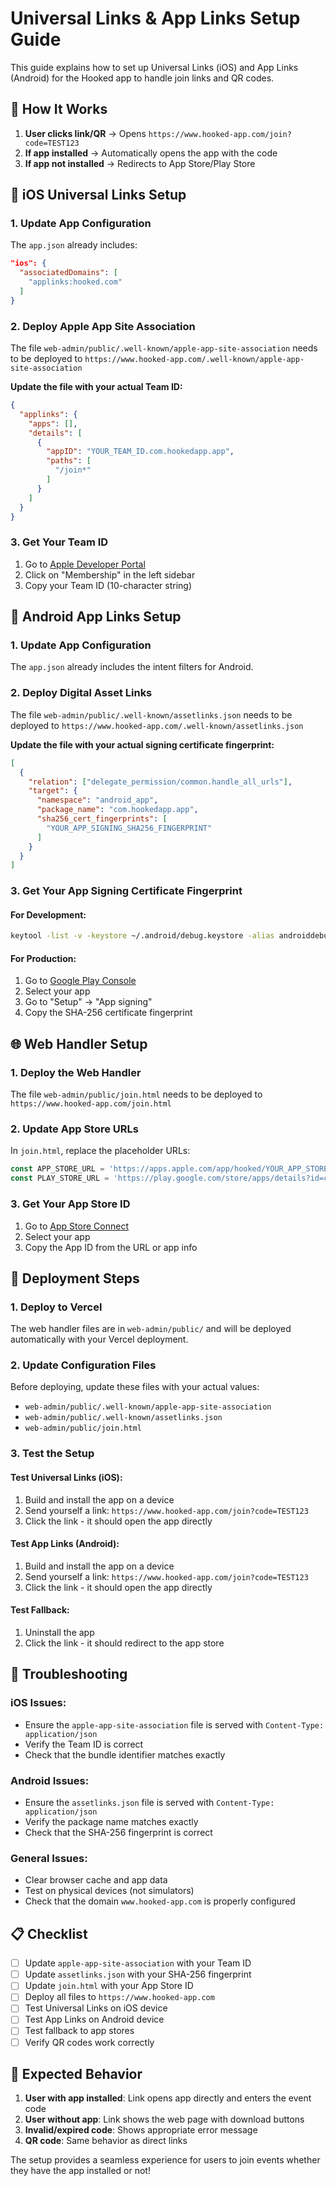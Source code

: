 # Universal Links & App Links Setup Guide

This guide explains how to set up Universal Links (iOS) and App Links (Android) for the Hooked app to handle join links and QR codes.

## 🔗 **How It Works**

1. **User clicks link/QR** → Opens `https://www.hooked-app.com/join?code=TEST123`
2. **If app installed** → Automatically opens the app with the code
3. **If app not installed** → Redirects to App Store/Play Store

## 📱 **iOS Universal Links Setup**

### 1. **Update App Configuration**
The `app.json` already includes:
```json
"ios": {
  "associatedDomains": [
    "applinks:hooked.com"
  ]
}
```

### 2. **Deploy Apple App Site Association**
The file `web-admin/public/.well-known/apple-app-site-association` needs to be deployed to `https://www.hooked-app.com/.well-known/apple-app-site-association`

**Update the file with your actual Team ID:**
```json
{
  "applinks": {
    "apps": [],
    "details": [
      {
        "appID": "YOUR_TEAM_ID.com.hookedapp.app",
        "paths": [
          "/join*"
        ]
      }
    ]
  }
}
```

### 3. **Get Your Team ID**
1. Go to [Apple Developer Portal](https://developer.apple.com/account/)
2. Click on "Membership" in the left sidebar
3. Copy your Team ID (10-character string)

## 🤖 **Android App Links Setup**

### 1. **Update App Configuration**
The `app.json` already includes the intent filters for Android.

### 2. **Deploy Digital Asset Links**
The file `web-admin/public/.well-known/assetlinks.json` needs to be deployed to `https://www.hooked-app.com/.well-known/assetlinks.json`

**Update the file with your actual signing certificate fingerprint:**
```json
[
  {
    "relation": ["delegate_permission/common.handle_all_urls"],
    "target": {
      "namespace": "android_app",
      "package_name": "com.hookedapp.app",
      "sha256_cert_fingerprints": [
        "YOUR_APP_SIGNING_SHA256_FINGERPRINT"
      ]
    }
  }
]
```

### 3. **Get Your App Signing Certificate Fingerprint**

#### **For Development:**
```bash
keytool -list -v -keystore ~/.android/debug.keystore -alias androiddebugkey -storepass android -keypass android
```

#### **For Production:**
1. Go to [Google Play Console](https://play.google.com/console)
2. Select your app
3. Go to "Setup" → "App signing"
4. Copy the SHA-256 certificate fingerprint

## 🌐 **Web Handler Setup**

### 1. **Deploy the Web Handler**
The file `web-admin/public/join.html` needs to be deployed to `https://www.hooked-app.com/join.html`

### 2. **Update App Store URLs**
In `join.html`, replace the placeholder URLs:
```javascript
const APP_STORE_URL = 'https://apps.apple.com/app/hooked/YOUR_APP_STORE_ID';
const PLAY_STORE_URL = 'https://play.google.com/store/apps/details?id=com.hookedapp.app';
```

### 3. **Get Your App Store ID**
1. Go to [App Store Connect](https://appstoreconnect.apple.com)
2. Select your app
3. Copy the App ID from the URL or app info

## 🚀 **Deployment Steps**

### 1. **Deploy to Vercel**
The web handler files are in `web-admin/public/` and will be deployed automatically with your Vercel deployment.

### 2. **Update Configuration Files**
Before deploying, update these files with your actual values:
- `web-admin/public/.well-known/apple-app-site-association`
- `web-admin/public/.well-known/assetlinks.json`
- `web-admin/public/join.html`

### 3. **Test the Setup**

#### **Test Universal Links (iOS):**
1. Build and install the app on a device
2. Send yourself a link: `https://www.hooked-app.com/join?code=TEST123`
3. Click the link - it should open the app directly

#### **Test App Links (Android):**
1. Build and install the app on a device
2. Send yourself a link: `https://www.hooked-app.com/join?code=TEST123`
3. Click the link - it should open the app directly

#### **Test Fallback:**
1. Uninstall the app
2. Click the link - it should redirect to the app store

## 🔧 **Troubleshooting**

### **iOS Issues:**
- Ensure the `apple-app-site-association` file is served with `Content-Type: application/json`
- Verify the Team ID is correct
- Check that the bundle identifier matches exactly

### **Android Issues:**
- Ensure the `assetlinks.json` file is served with `Content-Type: application/json`
- Verify the package name matches exactly
- Check that the SHA-256 fingerprint is correct

### **General Issues:**
- Clear browser cache and app data
- Test on physical devices (not simulators)
- Check that the domain `www.hooked-app.com` is properly configured

## 📋 **Checklist**

- [ ] Update `apple-app-site-association` with your Team ID
- [ ] Update `assetlinks.json` with your SHA-256 fingerprint
- [ ] Update `join.html` with your App Store ID
- [ ] Deploy all files to `https://www.hooked-app.com`
- [ ] Test Universal Links on iOS device
- [ ] Test App Links on Android device
- [ ] Test fallback to app stores
- [ ] Verify QR codes work correctly

## 🎯 **Expected Behavior**

1. **User with app installed**: Link opens app directly and enters the event code
2. **User without app**: Link shows the web page with download buttons
3. **Invalid/expired code**: Shows appropriate error message
4. **QR code**: Same behavior as direct links

The setup provides a seamless experience for users to join events whether they have the app installed or not! 